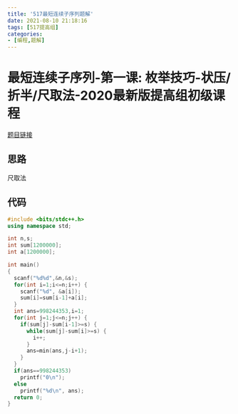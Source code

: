 ```yaml
---
title: '517最短连续子序列题解'
date: 2021-08-10 21:18:16
tags: [517提高组]
categories: 
- [编程,题解]
---
```

# 最短连续子序列-第一课: 枚举技巧-状压/折半/尺取法-2020最新版提高组初级课程

[题目链接](https://517coding.com/p/3960)

## 思路

尺取法

<!-- more -->

## 代码

```cpp
#include <bits/stdc++.h>
using namespace std;

int n,s;
int sum[1200000];
int a[1200000];

int main()
{
  scanf("%d%d",&n,&s);
  for(int i=1;i<=n;i++) {
    scanf("%d", &a[i]);
    sum[i]=sum[i-1]+a[i];
  }
  int ans=998244353,i=1;
  for(int j=1;j<=n;j++) {
    if(sum[j]-sum[i-1]>=s) {
      while(sum[j]-sum[i]>=s) {
        i++;
      }
      ans=min(ans,j-i+1);
    }
  }
  if(ans==998244353)
    printf("0\n");
  else
    printf("%d\n", ans);
  return 0;
}
```
